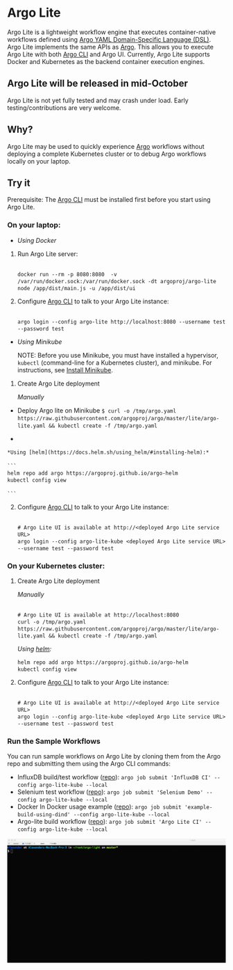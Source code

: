 # Argo Lite

Argo Lite is a lightweight workflow engine that executes container-native workflows defined using [Argo YAML Domain-Specific Language (DSL)](https://argoproj.github.io/docs/yaml/dsl_reference_intro.html).  Argo Lite implements the same APIs as [Argo](https://github.com/argoproj/argo). This allows you to execute Argo Lite with both [Argo CLI](https://argoproj.github.io/docs/dev-cli-reference.html) and Argo UI. Currently, Argo Lite supports Docker and Kubernetes as the backend container execution engines.

## Argo Lite will be released in mid-October

Argo Lite is not yet fully tested and may crash under load. Early testing/contributions are very welcome.

## Why?

Argo Lite may be used to quickly experience [Argo](https://github.com/argoproj/argo) workflows without deploying a complete Kubernetes cluster or to debug Argo workflows locally on your laptop.

## Try it

Prerequisite: The [Argo CLI](https://applatix.com/open-source/argo/get-started/installation) must be installed first before you start using Argo Lite.

### On your laptop:

* *Using Docker*

 1. Run Argo Lite server:

    ```
   
    docker run --rm -p 8080:8080  -v /var/run/docker.sock:/var/run/docker.sock -dt argoproj/argo-lite node /app/dist/main.js -u /app/dist/ui

    ```

 2. Configure [Argo CLI](https://argoproj.github.io/docs/dev-cli-reference.html) to talk to your Argo Lite instance:

    ```

    argo login --config argo-lite http://localhost:8080 --username test --password test

    ```

* *Using Minikube*

  NOTE: Before you use Minikube, you must have installed a hypervisor, `kubectl` (command-line for a Kubernetes cluster), and minikube. For instructions, see [Install Minikube](https://kubernetes.io/docs/tasks/tools/install-minikube/).

 1. Create Argo Lite deployment

    *Manually*
    
  -  Deploy Argo lite on Minikube
    ```
    $ curl -o /tmp/argo.yaml https://raw.githubusercontent.com/argoproj/argo/master/lite/argo-lite.yaml && kubectl create -f /tmp/argo.yaml
    ```
    
  - 

    *Using [helm](https://docs.helm.sh/using_helm/#installing-helm):*

    ```
    helm repo add argo https://argoproj.github.io/argo-helm
    kubectl config view

    ```

 2. Configure [Argo CLI](https://argoproj.github.io/docs/dev-cli-reference.html) to talk to your Argo Lite instance:

    ```

    # Argo Lite UI is available at http://<deployed Argo Lite service URL>
    argo login --config argo-lite-kube <deployed Argo Lite service URL> --username test --password test

    ```

### On your Kubernetes cluster:

 1. Create Argo Lite deployment

    *Manually*

    ```

    # Argo Lite UI is available at http://localhost:8080
    curl -o /tmp/argo.yaml https://raw.githubusercontent.com/argoproj/argo/master/lite/argo-lite.yaml && kubectl create -f /tmp/argo.yaml

    ```

    *Using [helm](https://docs.helm.sh/using_helm/#installing-helm):*

    ```
    helm repo add argo https://argoproj.github.io/argo-helm
    kubectl config view

    ```

 2. Configure [Argo CLI](https://argoproj.github.io/docs/dev-cli-reference.html) to talk to your Argo Lite instance:

    ```

    # Argo Lite UI is available at http://<deployed Argo Lite service URL>
    argo login --config argo-lite-kube <deployed Argo Lite service URL> --username test --password test

    ```

### Run the Sample Workflows

You can run sample workflows on Argo Lite by cloning them from the Argo repo and submitting them using the Argo CLI commands:

* InfluxDB build/test workflow ([repo](https://github.com/argoproj/influxdb)): `argo job submit 'InfluxDB CI' --config argo-lite-kube --local`
* Selenium test workflow ([repo](https://github.com/argoproj/appstore)): `argo job submit 'Selenium Demo' --config argo-lite-kube --local`
* Docker In Docker usage example ([repo](https://github.com/argoproj/example-dind)): `argo job submit 'example-build-using-dind' --config argo-lite-kube --local`
* Argo-lite build workflow ([repo](https://github.com/argoproj/argo)): `argo job submit 'Argo Lite CI' --config argo-lite-kube --local`

![alt text](./demo.gif "Logo Title Text 1")
